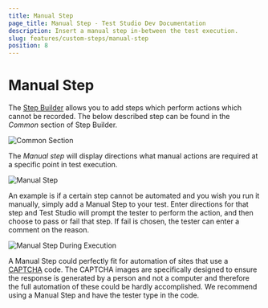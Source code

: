 ```yaml
---
title: Manual Step
page_title: Manual Step - Test Studio Dev Documentation
description: Insert a manual step in-between the test execution. 
slug: features/custom-steps/manual-step
position: 8
---
```

# Manual Step

The <a href="/features/recorder/step-builder" target="_blank">Step Builder</a> allows you to add steps which perform actions which cannot be recorded. The below described step can be found in the _Common_ section of Step Builder.

![Common Section](images/step-builder-common.png)

The _Manual step_ will display directions what manual actions are required at a specific point in test execution. 

![Manual Step](images/manual-step.png)

An example is if a certain step cannot be automated and you wish you run it manually, simply add a Manual Step to your test. Enter directions for that step and Test Studio will prompt the tester to perform the action, and then choose to pass or fail that step. If fail is chosen, the tester can enter a comment on the reason.

![Manual Step During Execution](images/manual-step-execution.png)

A Manual Step could perfectly fit for automation of sites that use a <a href="http://en.wikipedia.org/wiki/CAPTCHA" target="_blank">CAPTCHA</a> code.  The CAPTCHA images are specifically designed to ensure the response is generated by a person and not a computer and therefore the full automation of these could be hardly accomplished. We recommend using a Manual Step and have the tester type in the code.